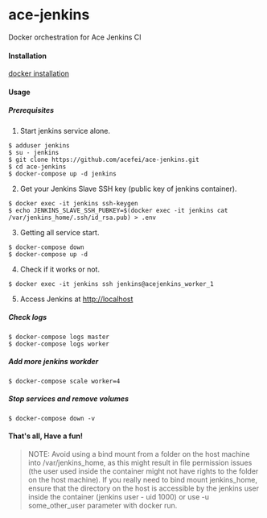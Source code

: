 # ace-jenkins
Docker orchestration for Ace Jenkins CI 


#### Installation
[docker installation](https://github.com/acefei/ace-docker#installation)

#### Usage
##### Prerequisites

1. Start jenkins service alone.
```
$ adduser jenkins
$ su - jenkins
$ git clone https://github.com/acefei/ace-jenkins.git
$ cd ace-jenkins
$ docker-compose up -d jenkins 
```

2. Get your Jenkins Slave SSH key (public key of jenkins container).
```
$ docker exec -it jenkins ssh-keygen
$ echo JENKINS_SLAVE_SSH_PUBKEY=$(docker exec -it jenkins cat /var/jenkins_home/.ssh/id_rsa.pub) > .env
```

3. Getting all service start.
```
$ docker-compose down
$ docker-compose up -d
```

4. Check if it works or not.
```
$ docker exec -it jenkins ssh jenkins@acejenkins_worker_1
```

5. Access Jenkins at [http://localhost]()

##### Check logs
```
$ docker-compose logs master
$ docker-compose logs worker
```

##### Add more jenkins workder
```
$ docker-compose scale worker=4
```

##### Stop services and remove volumes
```
$ docker-compose down -v
```

#### That's all, Have a fun!

> NOTE:
Avoid using a bind mount from a folder on the host machine into /var/jenkins_home, as this might result in file permission issues (the user used inside the container might not have rights to the folder on the host machine). If you really need to bind mount jenkins_home, ensure that the directory on the host is accessible by the jenkins user inside the container (jenkins user - uid 1000) or use -u some_other_user parameter with docker run.
